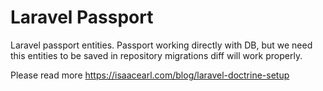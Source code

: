 # Laravel Passport

Laravel passport entities. Passport working directly with DB, but we need
this entities to be saved in repository migrations diff will work properly.

Please read more https://isaacearl.com/blog/laravel-doctrine-setup
